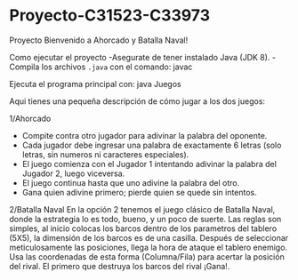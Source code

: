 # Proyecto-C31523-C33973
Proyecto
Bienvenido a Ahorcado y Batalla Naval!

Como ejecutar el proyecto
-Asegurate de tener instalado Java (JDK 8).
-Compila los archivos `.java` con el comando: javac 

Ejecuta el programa principal con: java Juegos

Aqui tienes una pequeña descripción de cómo jugar a los dos juegos:

1/Ahorcado
- Compite contra otro jugador para adivinar la palabra del oponente.
- Cada jugador debe ingresar una palabra de exactamente 6 letras (solo letras, sin numeros ni caracteres especiales).
- El juego comienza con el Jugador 1 intentando adivinar la palabra del Jugador 2, luego viceversa.
- El juego continua hasta que uno adivine la palabra del otro.
- Gana quien adivine primero; pierde quien se quede sin intentos.

2/Batalla Naval
En la opción 2 tenemos el juego clásico de Batalla Naval, donde la estrategia lo es todo, bueno, y un poco de suerte.
Las reglas son simples, al inicio colocas los barcos dentro de los parametros del tablero (5X5), la dimensión de los barcos es de una casilla.
Después de seleccionar meticulosamente las posiciones, llega la hora de ataque el tablero enemigo.
Usa las coordenadas de esta forma (Columna/Fila) para acertar la posición del rival.
El primero que destruya los barcos del rival ¡Gana!.